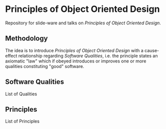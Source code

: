 # Principles of Object Oriented Design
Repository for slide-ware and talks on _Principles of Object Oriented Design_.

## Methodology

The idea is to introduce _Principles of Object Oriented Design_ with a cause-effect relationship regarding _Software Qualities_, i.e. the principle states an axiomatic "law" which if obeyed introduces or improves one or more qualities constituting "good" software.

## Software Qualities

List of Qualities

## Principles

List of Principles